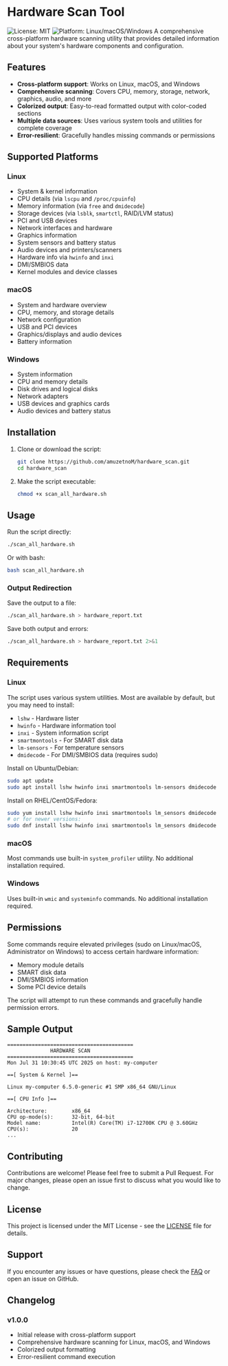 # Hardware Scan Tool

![License: MIT](https://img.shields.io/badge/License-MIT-blue.svg)
![Platform: Linux/macOS/Windows](https://img.shields.io/badge/platform-linux--macos--windows-blue)
A comprehensive cross-platform hardware scanning utility that provides detailed information about your system's hardware components and configuration.

## Features

- **Cross-platform support**: Works on Linux, macOS, and Windows
- **Comprehensive scanning**: Covers CPU, memory, storage, network, graphics, audio, and more
- **Colorized output**: Easy-to-read formatted output with color-coded sections
- **Multiple data sources**: Uses various system tools and utilities for complete coverage
- **Error-resilient**: Gracefully handles missing commands or permissions

## Supported Platforms

### Linux
- System & kernel information
- CPU details (via `lscpu` and `/proc/cpuinfo`)
- Memory information (via `free` and `dmidecode`)
- Storage devices (via `lsblk`, `smartctl`, RAID/LVM status)
- PCI and USB devices
- Network interfaces and hardware
- Graphics information
- System sensors and battery status
- Audio devices and printers/scanners
- Hardware info via `hwinfo` and `inxi`
- DMI/SMBIOS data
- Kernel modules and device classes

### macOS
- System and hardware overview
- CPU, memory, and storage details
- Network configuration
- USB and PCI devices
- Graphics/displays and audio devices
- Battery information

### Windows
- System information
- CPU and memory details
- Disk drives and logical disks
- Network adapters
- USB devices and graphics cards
- Audio devices and battery status

## Installation

1. Clone or download the script:
    ```bash
    git clone https://github.com/amuzetnoM/hardware_scan.git
    cd hardware_scan
    ```

2. Make the script executable:
    ```bash
    chmod +x scan_all_hardware.sh
    ```

## Usage

Run the script directly:
```bash
./scan_all_hardware.sh
```

Or with bash:
```bash
bash scan_all_hardware.sh
```

### Output Redirection

Save the output to a file:
```bash
./scan_all_hardware.sh > hardware_report.txt
```

Save both output and errors:
```bash
./scan_all_hardware.sh > hardware_report.txt 2>&1
```

## Requirements

### Linux
The script uses various system utilities. Most are available by default, but you may need to install:
- `lshw` - Hardware lister
- `hwinfo` - Hardware information tool
- `inxi` - System information script
- `smartmontools` - For SMART disk data
- `lm-sensors` - For temperature sensors
- `dmidecode` - For DMI/SMBIOS data (requires sudo)

Install on Ubuntu/Debian:
```bash
sudo apt update
sudo apt install lshw hwinfo inxi smartmontools lm-sensors dmidecode
```

Install on RHEL/CentOS/Fedora:
```bash
sudo yum install lshw hwinfo inxi smartmontools lm_sensors dmidecode
# or for newer versions:
sudo dnf install lshw hwinfo inxi smartmontools lm_sensors dmidecode
```

### macOS
Most commands use built-in `system_profiler` utility. No additional installation required.

### Windows
Uses built-in `wmic` and `systeminfo` commands. No additional installation required.

## Permissions

Some commands require elevated privileges (sudo on Linux/macOS, Administrator on Windows) to access certain hardware information:
- Memory module details
- SMART disk data
- DMI/SMBIOS information
- Some PCI device details

The script will attempt to run these commands and gracefully handle permission errors.

## Sample Output

```
=========================================
              HARDWARE SCAN
=========================================
Mon Jul 31 10:30:45 UTC 2025 on host: my-computer

==[ System & Kernel ]==

Linux my-computer 6.5.0-generic #1 SMP x86_64 GNU/Linux

==[ CPU Info ]==

Architecture:        x86_64
CPU op-mode(s):      32-bit, 64-bit
Model name:          Intel(R) Core(TM) i7-12700K CPU @ 3.60GHz
CPU(s):              20
...
```

## Contributing

Contributions are welcome! Please feel free to submit a Pull Request. For major changes, please open an issue first to discuss what you would like to change.

## License

This project is licensed under the MIT License - see the [LICENSE](LICENSE) file for details.

## Support

If you encounter any issues or have questions, please check the [FAQ](FAQ.md) or open an issue on GitHub.

## Changelog

### v1.0.0
- Initial release with cross-platform support
- Comprehensive hardware scanning for Linux, macOS, and Windows
- Colorized output formatting
- Error-resilient command execution

